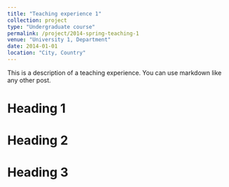 ```yaml
---
title: "Teaching experience 1"
collection: project
type: "Undergraduate course"
permalink: /project/2014-spring-teaching-1
venue: "University 1, Department"
date: 2014-01-01
location: "City, Country"
---
```

This is a description of a teaching experience. You can use markdown like any other post.

Heading 1
=========

Heading 2
=========

Heading 3
=========
